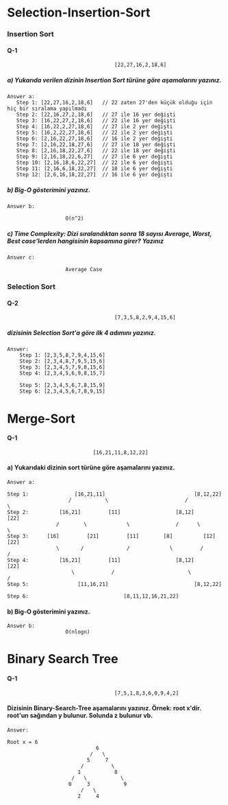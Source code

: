 # Selection-Insertion-Sort

### Insertion Sort

#### Q-1

```
                                   [22,27,16,2,18,6] 
```

##### a) Yukarıda verilen dizinin Insertion Sort türüne göre aşamalarını yazınız.

```
Answer a:
   Step 1: [22,27,16,2,18,6]   // 22 zaten 27'den küçük olduğu için hiç bir sıralama yapılmadı
   Step 2: [22,16,27,2,18,6]   // 27 ile 16 yer değişti
   Step 3: [16,22,27,2,18,6]   // 22 ile 16 yer değişti
   Step 4: [16,22,2,27,18,6]   // 27 ile 2 yer değişti
   Step 5: [16,2,22,27,18,6]   // 22 ile 2 yer değişti
   Step 6: [2,16,22,27,18,6]   // 16 ile 2 yer değişti
   Step 7: [2,16,22,18,27,6]   // 27 ile 18 yer değişti
   Step 8: [2,16,18,22,27,6]   // 22 ile 18 yer değişti
   Step 9: [2,16,18,22,6,27]   // 27 ile 6 yer değişti
   Step 10: [2,16,18,6,22,27]  // 22 ile 6 yer değişti
   Step 11: [2,16,6,18,22,27]  // 18 ile 6 yer değişti
   Step 12: [2,6,16,18,22,27]  // 16 ile 6 yer değişti
```

##### b) Big-O gösterimini yazınız.

```
Answer b:
   
                   O(n^2)
```

##### c) Time Complexity: Dizi sıralandıktan sonra 18 sayısı Average, Worst, Best case'lerden hangisinin kapsamına girer? Yazınız

```
Answer c:
   
                   Average Case
```

### Selection Sort

#### Q-2

```
                                   [7,3,5,8,2,9,4,15,6] 
```

##### dizisinin Selection Sort'a göre ilk 4 adımını yazınız.

```
Answer:  
    Step 1: [2,3,5,8,7,9,4,15,6]
    Step 2: [2,3,4,8,7,9,5,15,6]
    Step 3: [2,3,4,5,7,9,8,15,6]
    Step 4: [2,3,4,5,6,9,8,15,7]
    
    Step 5: [2,3,4,5,6,7,8,15,9]
    Step 6: [2,3,4,5,6,7,8,9,15]
```

# Merge-Sort

#### Q-1

```
                            [16,21,11,8,12,22]
```

#### a) Yukarıdaki dizinin sort türüne göre aşamalarını yazınız.

```
Answer a: 

Step 1:               [16,21,11]                             [8,12,22]
                    /           \                         /           \
Step 2:          [16,21]         [11]                  [8,12]         [22]
                /        \             \               /      \            \
Step 3:      [16]         [21]         [11]        [8]          [12]         [22]   
                \       /              /             \         /            /
Step 4:          [16,21]         [11]                  [8,12]         [22]
                     \            /                        \           /
Step 5:                [11,16,21]                            [8,12,22]
                                  
Step 6:                               [8,11,12,16,21,22]
```

#### b) Big-O gösterimini yazınız.

```
Answer b:
                   O(nlogn)
```

# Binary Search Tree

#### Q-1

```
                                   [7,5,1,8,3,6,0,9,4,2] 
```

#### Dizisinin Binary-Search-Tree aşamalarını yazınız. Örnek: root x'dir. root'un sağından y bulunur. Solunda z bulunur vb.

```
Answer:

Root x = 6
                             6
                           /   \ 
                          5     7
                        /         \
                       1           8
                     /   \           \
                    0     3           9
                        /   \      
                       2     4        
```

